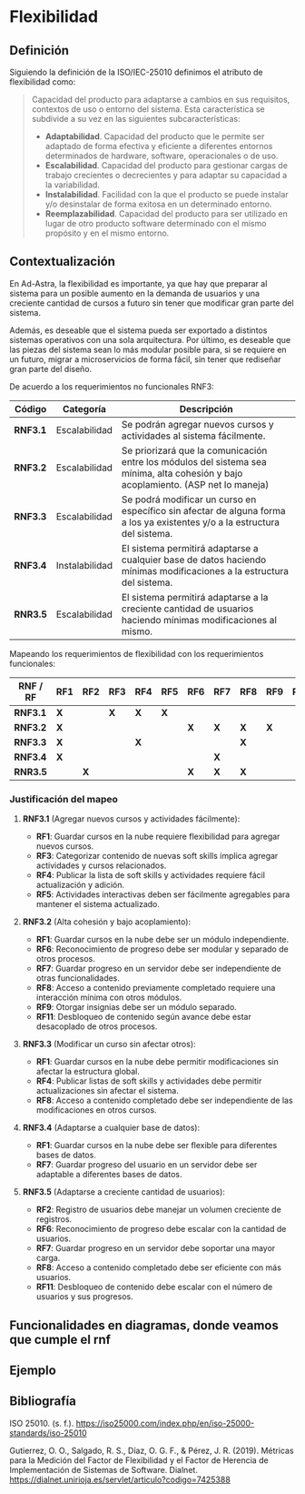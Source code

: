 # Flexibilidad
<!-- 
+—-------------------------------+
|           RNF1:Name            |
+—-------------------------------+

- ISO/definición
- Contextualización a nuestro trabajo:
- Funcionalidades en diagramas, donde veamos que cumple el rnf:
- ejemplo: Crear un nuevo curso (diagrama donde se refleje la funcionalidad y podemos solucionar con un patrón de diseño como factory), un plus sería cómo se encuentra sin y con un patrón de diseño, pero ahorita hay que concentrarse en lo indispensable -->

## Definición

Siguiendo la definición de la ISO/IEC-25010 definimos el atributo de flexibilidad como:

>Capacidad del producto para adaptarse a cambios en sus requisitos, contextos de uso o entorno del sistema. Esta característica se subdivide a su vez en las siguientes subcaracterísticas:
>
>- **Adaptabilidad**. Capacidad del producto que le permite ser adaptado de forma efectiva y eficiente a diferentes entornos determinados de hardware, software, operacionales o de uso.
>- **Escalabilidad**. Capacidad del producto para gestionar cargas de trabajo crecientes o decrecientes y para adaptar su capacidad a la variabilidad.
>- **Instalabilidad**. Facilidad con la que el producto se puede instalar y/o desinstalar de forma exitosa en un determinado entorno.
>- **Reemplazabilidad**. Capacidad del producto para ser utilizado en lugar de otro producto software determinado con el mismo propósito y en el mismo entorno.

## Contextualización

En Ad-Astra, la flexibilidad es importante, ya que hay que preparar al sistema para un posible aumento en la demanda de usuarios y una creciente cantidad de cursos a futuro sin tener que modificar gran parte del sistema.

Además, es deseable que el sistema pueda ser exportado a distintos sistemas operativos con una sola arquitectura. Por último, es deseable que las piezas del sistema sean lo más modular posible para, si se requiere en un futuro, migrar a microservicios de forma fácil, sin tener que rediseñar gran parte del diseño.

De acuerdo a los requerimientos no funcionales RNF3:

| Código | Categoría |Descripción |
|--------|-----------|-------------|
| **RNF3.1** | Escalabilidad | Se podrán agregar nuevos cursos y actividades al sistema fácilmente. |
| **RNF3.2** | Escalabilidad | Se priorizará que la comunicación entre los módulos del sistema sea mínima, alta cohesión y bajo acoplamiento. (ASP net lo maneja) |
| **RNF3.3** | Escalabilidad | Se podrá modificar un curso en específico sin afectar de alguna forma a los ya existentes y/o a la estructura del sistema. |
| **RNF3.4** | Instalabilidad | El sistema permitirá adaptarse a cualquier base de datos haciendo mínimas modificaciones a la estructura del sistema. |
| **RNR3.5** | Escalabilidad | El sistema permitirá adaptarse a la creciente cantidad de usuarios haciendo mínimas modificaciones al mismo. |

Mapeando los requerimientos de flexibilidad con los requerimientos funcionales:

| RNF / RF | RF1 | RF2 | RF3 | RF4 | RF5 | RF6 | RF7 | RF8 | RF9 | RF10 | RF11 |
|----------|-----|-----|-----|-----|-----|-----|-----|-----|-----|------|------|
| **RNF3.1** | **X** | | **X** | **X** | **X** | | | | | | |
| **RNF3.2** | **X** | | | | | **X** | **X** | **X** | **X** | | **X** |
| **RNF3.3** | **X** | | | **X** | | | | **X** | | | |
| **RNF3.4** | **X** | | | | | | **X** | | | | |
| **RNR3.5** | | **X** | | | | **X** | **X** | **X** | | | **X** |

### Justificación del mapeo

1. **RNF3.1** (Agregar nuevos cursos y actividades fácilmente):
    - **RF1**: Guardar cursos en la nube requiere flexibilidad para agregar nuevos cursos.
    - **RF3**: Categorizar contenido de nuevas soft skills implica agregar actividades y cursos relacionados.
    - **RF4**: Publicar la lista de soft skills y actividades requiere fácil actualización y adición.
    - **RF5**: Actividades interactivas deben ser fácilmente agregables para mantener el sistema actualizado.

2. **RNF3.2** (Alta cohesión y bajo acoplamiento):
   - **RF1**: Guardar cursos en la nube debe ser un módulo independiente.
   - **RF6**: Reconocimiento de progreso debe ser modular y separado de otros procesos.
   - **RF7**: Guardar progreso en un servidor debe ser independiente de otras funcionalidades.
   - **RF8**: Acceso a contenido previamente completado requiere una interacción mínima con otros módulos.
   - **RF9**: Otorgar insignias debe ser un módulo separado.
   - **RF11**: Desbloqueo de contenido según avance debe estar desacoplado de otros procesos.

3. **RNF3.3** (Modificar un curso sin afectar otros):
   - **RF1**: Guardar cursos en la nube debe permitir modificaciones sin afectar la estructura global.
   - **RF4**: Publicar listas de soft skills y actividades debe permitir actualizaciones sin afectar el sistema.
   - **RF8**: Acceso a contenido completado debe ser independiente de las modificaciones en otros cursos.

4. **RNF3.4** (Adaptarse a cualquier base de datos):
   - **RF1**: Guardar cursos en la nube debe ser flexible para diferentes bases de datos.
   - **RF7**: Guardar progreso del usuario en un servidor debe ser adaptable a diferentes bases de datos.

5. **RNF3.5** (Adaptarse a creciente cantidad de usuarios):
   - **RF2**: Registro de usuarios debe manejar un volumen creciente de registros.
   - **RF6**: Reconocimiento de progreso debe escalar con la cantidad de usuarios.
   - **RF7**: Guardar progreso en un servidor debe soportar una mayor carga.
   - **RF8**: Acceso a contenido completado debe ser eficiente con más usuarios.
   - **RF11**: Desbloqueo de contenido debe escalar con el número de usuarios y sus progresos.

<!-- Posiblemente: Mapeando los requerimientos no funcionales a funcionalidades del sistema, podemos ver que la escalabilidad se puede lograr con un diseño modular y una arquitectura de microservicios. La instalabilidad se puede lograr con una arquitectura de contenedores y una base de datos que permita fácilmente la migración de un sistema a otro. -->

## Funcionalidades en diagramas, donde veamos que cumple el rnf

<!-- ## Diseño de la solución

Para cumplir con los requerimientos de flexibilidad, se propone una arquitectura de microservicios que permita la escalabilidad y adaptabilidad del sistema. Cada funcionalidad del sistema se dividirá en módulos independientes que se comunicarán entre sí a través de una API REST. -->

## Ejemplo

## Bibliografía

ISO 25010. (s. f.). <https://iso25000.com/index.php/en/iso-25000-standards/iso-25010>

Gutierrez, O. O., Salgado, R. S., Díaz, O. G. F., & Pérez, J. R. (2019). Métricas para la Medición del Factor de Flexibilidad y el Factor de Herencia de Implementación de Sistemas de Software. Dialnet. <https://dialnet.unirioja.es/servlet/articulo?codigo=7425388>

